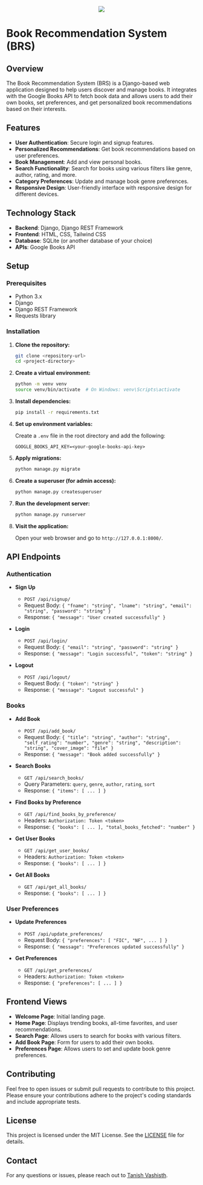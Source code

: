 <p align="center">
  <img src="https://github.com/user-attachments/assets/998a1d2c-a002-4cbd-bcc9-ec9033ff7df2" />
</p>

# Book Recommendation System (BRS)

## Overview

The Book Recommendation System (BRS) is a Django-based web application designed to help users discover and manage books. It integrates with the Google Books API to fetch book data and allows users to add their own books, set preferences, and get personalized book recommendations based on their interests.

## Features

- **User Authentication**: Secure login and signup features.
- **Personalized Recommendations**: Get book recommendations based on user preferences.
- **Book Management**: Add and view personal books.
- **Search Functionality**: Search for books using various filters like genre, author, rating, and more.
- **Category Preferences**: Update and manage book genre preferences.
- **Responsive Design**: User-friendly interface with responsive design for different devices.

## Technology Stack

- **Backend**: Django, Django REST Framework
- **Frontend**: HTML, CSS, Tailwind CSS
- **Database**: SQLite (or another database of your choice)
- **APIs**: Google Books API

## Setup

### Prerequisites

- Python 3.x
- Django
- Django REST Framework
- Requests library

### Installation

1. **Clone the repository:**

    ```bash
    git clone <repository-url>
    cd <project-directory>
    ```

2. **Create a virtual environment:**

    ```bash
    python -m venv venv
    source venv/bin/activate  # On Windows: venv\Scripts\activate
    ```

3. **Install dependencies:**

    ```bash
    pip install -r requirements.txt
    ```

4. **Set up environment variables:**

    Create a `.env` file in the root directory and add the following:

    ```
    GOOGLE_BOOKS_API_KEY=<your-google-books-api-key>
    ```

5. **Apply migrations:**

    ```bash
    python manage.py migrate
    ```

6. **Create a superuser (for admin access):**

    ```bash
    python manage.py createsuperuser
    ```

7. **Run the development server:**

    ```bash
    python manage.py runserver
    ```

8. **Visit the application:**

    Open your web browser and go to `http://127.0.0.1:8000/`.

## API Endpoints

### Authentication

- **Sign Up**
  - `POST /api/signup/`
  - Request Body: `{ "fname": "string", "lname": "string", "email": "string", "password": "string" }`
  - Response: `{ "message": "User created successfully" }`

- **Login**
  - `POST /api/login/`
  - Request Body: `{ "email": "string", "password": "string" }`
  - Response: `{ "message": "Login successful", "token": "string" }`

- **Logout**
  - `POST /api/logout/`
  - Request Body: `{ "token": "string" }`
  - Response: `{ "message": "Logout successful" }`

### Books

- **Add Book**
  - `POST /api/add_book/`
  - Request Body: `{ "title": "string", "author": "string", "self_rating": "number", "genre": "string", "description": "string", "cover_image": "file" }`
  - Response: `{ "message": "Book added successfully" }`

- **Search Books**
  - `GET /api/search_books/`
  - Query Parameters: `query`, `genre`, `author`, `rating`, `sort`
  - Response: `{ "items": [ ... ] }`

- **Find Books by Preference**
  - `GET /api/find_books_by_preference/`
  - Headers: `Authorization: Token <token>`
  - Response: `{ "books": [ ... ], "total_books_fetched": "number" }`

- **Get User Books**
  - `GET /api/get_user_books/`
  - Headers: `Authorization: Token <token>`
  - Response: `{ "books": [ ... ] }`

- **Get All Books**
  - `GET /api/get_all_books/`
  - Response: `{ "books": [ ... ] }`

### User Preferences

- **Update Preferences**
  - `POST /api/update_preferences/`
  - Request Body: `{ "preferences": [ "FIC", "NF", ... ] }`
  - Response: `{ "message": "Preferences updated successfully" }`

- **Get Preferences**
  - `GET /api/get_preferences/`
  - Headers: `Authorization: Token <token>`
  - Response: `{ "preferences": [ ... ] }`

## Frontend Views

- **Welcome Page**: Initial landing page.
- **Home Page**: Displays trending books, all-time favorites, and user recommendations.
- **Search Page**: Allows users to search for books with various filters.
- **Add Book Page**: Form for users to add their own books.
- **Preferences Page**: Allows users to set and update book genre preferences.

## Contributing

Feel free to open issues or submit pull requests to contribute to this project. Please ensure your contributions adhere to the project's coding standards and include appropriate tests.

## License

This project is licensed under the MIT License. See the [LICENSE](LICENSE) file for details.

## Contact

For any questions or issues, please reach out to [Tanish Vashisth](mailto:tanish.vashisth@example.com).
